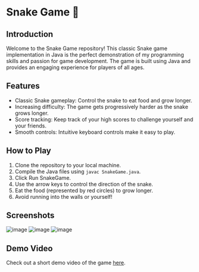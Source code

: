 # Snake Game 🐍

## Introduction
Welcome to the Snake Game repository! This classic Snake game implementation in Java is the perfect demonstration of my programming skills and passion for game development. The game is built using Java and provides an engaging experience for players of all ages.

## Features
- Classic Snake gameplay: Control the snake to eat food and grow longer.
- Increasing difficulty: The game gets progressively harder as the snake grows longer.
- Score tracking: Keep track of your high scores to challenge yourself and your friends.
- Smooth controls: Intuitive keyboard controls make it easy to play.

## How to Play
1. Clone the repository to your local machine.
2. Compile the Java files using `javac SnakeGame.java`.
3. Click Run SnakeGame.
4. Use the arrow keys to control the direction of the snake.
5. Eat the food (represented by red circles) to grow longer.
6. Avoid running into the walls or yourself!

## Screenshots
![image](https://github.com/lizblackledge/Snake/assets/92070651/6dbe9ec7-c15e-452f-b605-41fa2b19a063)
![image](https://github.com/lizblackledge/Snake/assets/92070651/2f2acb4c-3a06-4205-b129-da9fab6dda72)
![image](https://github.com/lizblackledge/Snake/assets/92070651/4e84ca49-5702-4d61-a9c1-a61eaebfe444)


## Demo Video
Check out a short demo video of the game [here](https://youtu.be/your_demo_video_link).
